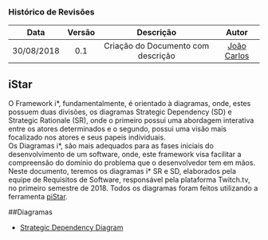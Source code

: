 [João Carlos]: https://github.com/joao4018

### Histórico de Revisões

| Data       | Versão | Descrição            |         Autor             |
|:----------:|:------:|:--------------------:|:-------------------------:|
| 30/08/2018 | 0.1 | Criação do Documento com descrição  | [João Carlos] |

## iStar
O Framework i*, fundamentalmente, é orientado à diagramas, onde, estes possuem duas divisões, os diagramas Strategic Dependency (SD) e Strategic Rationale (SR), onde o primeiro possui uma abordagem interativa entre os atores determinados e o segundo, possui uma visão mais focalizado nos atores e seus papeis individuais.<br>
Os Diagramas i*, são mais adequados para as fases iniciais do desenvolvimento de um software, onde, este framework visa facilitar a compreensão do domínio do problema que o desenvolvedor tem em mãos. <br> Neste documento, teremos os diagramas i* SR e SD, elaborados pela equipe de Requisitos de Software, responsável pela plataforma Twitch.tv, no primeiro semestre de 2018. Todos os diagramas foram feitos utilizando a ferramenta [piStar](http://www.cin.ufpe.br/~jhcp/pistar/).


##Diagramas

* [Strategic Dependency Diagram](Strategic-Dependency)